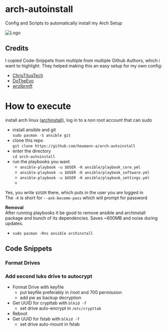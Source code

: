 # arch-autoinstall
Config and Scripts to automatically install my Arch Setup

![Logo](https://i.imgur.com/yAyr3S2.png)

## Credits

I copied  Code-Snippets from multiple from multiple Github Authors, which i want to highlight. They helped making this an easy setup for my own config:

- [ChrisTitusTech](https://github.com/ChrisTitusTech/ArchTitus)
- [DoTheEvo](https://github.com/DoTheEvo/ansible-arch)
- [wrzlbrmft](https://github.com/wrzlbrmft/arch-install)


# How to execute

install arch linux ([archinstall](https://github.com/archlinux/archinstall)), log in to a non root account that can sudo

* install ansible and git<br>
  `sudo pacman -S ansible git`
*  clone this repo<br>
  `git clone https://github.com/heumann-a/arch-autoinstall`
* enter the directory<br>
  `cd arch-autoinstall`
* run the playbooks you want
    * `ansible-playbook -u $USER -K ansible/playbook_core.yml`
    * `ansible-playbook -u $USER -K ansible/playbook_software.yml`
    * `ansible-playbook -u $USER -K ansible/playbook_settings.yml`
    * 
Yes, you write `$USER` there, which puts in the user you are logged in <br> The `-K` is short for `--ask-become-pass` which will prompt for password

**Removal**<br>
After running playbooks it be good to remove ansible and archinstall package and bunch of its dependencies. Saves \~600MB and noise during updates.

* `sudo pacman -Rns ansible archinstall`


## Code Snippets

### Format Drives

### Add second luks drive to autocrypt
 
- Format Drive with keyfile
  - put keyfile preferably in /root and 700 permission
  - add pw as backup decryption
- Get UUID for crypttab with `blkid -f`
  - set drive auto-encrypt in `/etc/crypttab`
- Reboot
- Get UUID for fstab with `blkid -f`
  - set drive auto-mount in fstab


```bash

```

```bash

```


```bash

```


```bash

```


```bash

```
